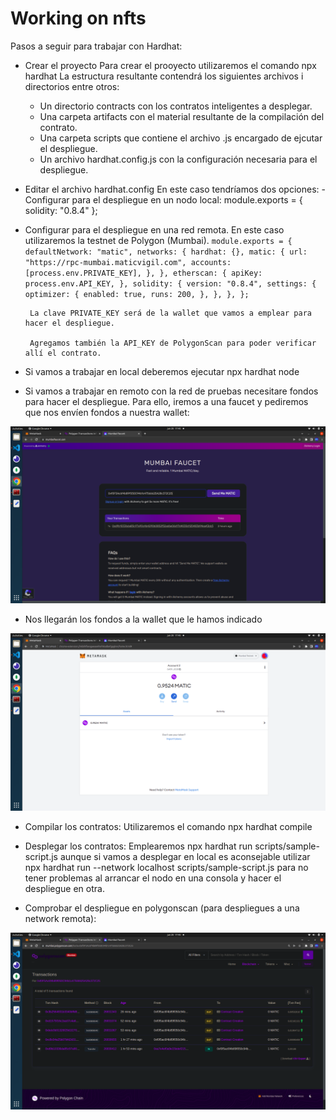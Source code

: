 # Working on nfts

Pasos a seguir para trabajar con Hardhat:

- Crear el proyecto
  Para crear el prooyecto utilizaremos el comando npx hardhat
  La estructura resultante contendrá los siguientes archivos i directorios entre otros:

  - Un directorio contracts con los contratos inteligentes a desplegar.
  - Una carpeta artifacts con el material resultante de la compilación del contrato.
  - Una carpeta scripts que contiene el archivo .js encargado de ejcutar el despliegue.
  - Un archivo hardhat.config.js con la configuración necesaria para el despliegue.

- Editar el archivo hardhat.config
  En este caso tendríamos dos opciones: - Configurar para el despliegue en un nodo local:
  module.exports = {
  solidity: "0.8.4"
  };

 - Configurar para el despliegue en una red remota. En este caso utilizaremos la testnet de Polygon (Mumbai).
        ```
        module.exports = {
          defaultNetwork: "matic",
          networks: {
            hardhat: {},
            matic: {
              url: "https://rpc-mumbai.maticvigil.com",
              accounts: [process.env.PRIVATE_KEY],
            },
          },
          etherscan: {
            apiKey: process.env.API_KEY,
          },
          solidity: {
            version: "0.8.4",
            settings: {
              optimizer: {
                enabled: true,
                runs: 200,
              },
            },
          },
        };
        ```

        La clave PRIVATE_KEY será de la wallet que vamos a emplear para hacer el despliegue.

        Agregamos también la API_KEY de PolygonScan para poder verificar allí el contrato.

- Si vamos a trabajar en local deberemos ejecutar npx hardhat node

- Si vamos a trabajar en remoto con la red de pruebas necesitare fondos para hacer el despliegue. Para ello, iremos a una faucet y pediremos que nos envíen fondos a nuestra wallet:

<img src="./readme-images/faucet.png" alt="faucet" />

- Nos llegarán los fondos a la wallet que le hamos indicado

<img src="./readme-images/metamask.png" alt="metamask" />

- Compilar los contratos:
  Utilizaremos el comando npx hardhat compile

- Desplegar los contratos:
  Emplearemos npx hardhat run scripts/sample-script.js aunque si vamos a desplegar en local es aconsejable utilizar npx hardhat run --network localhost scripts/sample-script.js para no tener problemas al arrancar el nodo en una consola y hacer el despliegue en otra.

- Comprobar el despliegue en polygonscan (para despliegues a una network remota):

<img src="./readme-images/polygonscan.png" alt="polygonscan" />
